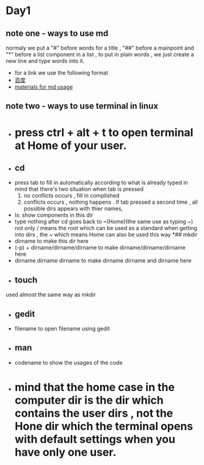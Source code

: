 # Day1
## note one - ways to use md
normaly we put a "#" before words for a title , "##" before a mainpoint and "*" before a list component in a list , to put in plain words , we just create a new line and type words into it.
+ for a link we use the following format
+ [百度](https://baidu.com)
+ [materials for md usage](http://markdown.cn)
## note two - ways to use terminal in linux
* # press ctrl + alt + t to open terminal at Home of your user.
* ## cd
+ press tab to fill in automatically according to what is already typed in
mind that there's two situation when tab is pressed
	1. no conflicts occurs , fill in complished
	2. conflicts occurs , nothing happens . If tab pressed a second time , all possible dirs appears with thier names,
+ ls: show components in this dir
+ type nothing after cd goes back to ~(Home)(the same use as typing ~)
not only / means the root which can be used as a standard when getting into dirs , the ~ which means Home can also be used this way
*## mkdir
+ dirname to make this dir here
+ (-p) + dirname/dirname/dirname to make dirname/dirname/dirname here
+ dirname dirname dirname to make dirname dirname and dirname here
* ## touch
used almost the same way as mkdir
* ## gedit
+ filename to open filename using gedit
* ## man
+ codename to show the usages of the code
* # mind that the home case in the computer dir is the dir which contains the user dirs , not the Hone dir which the terminal opens with default settings when you have only one user.
